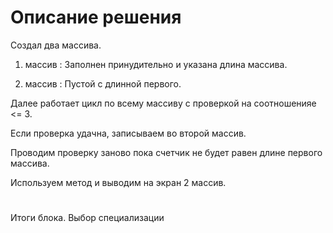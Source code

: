 # Описание решения

Создал два массива.

1. массив : Заполнен принудительно и указана длина массива.

2. массив : Пустой с длинной первого.

Далее работает цикл по всему массиву с проверкой на соотношенияе <= 3. 

Если проверка удачна, записываем во второй массив.

Проводим проверку заново пока счетчик не будет равен длине первого массива.

Используем метод и выводим на экран 2 массив.
#
Итоги блока. Выбор специализации
